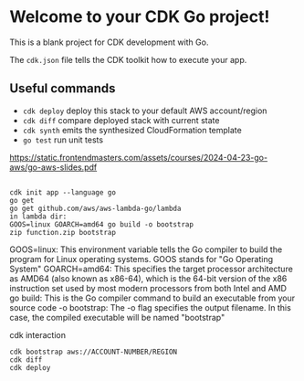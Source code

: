 # Welcome to your CDK Go project!

This is a blank project for CDK development with Go.

The `cdk.json` file tells the CDK toolkit how to execute your app.

## Useful commands

 * `cdk deploy`      deploy this stack to your default AWS account/region
 * `cdk diff`        compare deployed stack with current state
 * `cdk synth`       emits the synthesized CloudFormation template
 * `go test`         run unit tests

https://static.frontendmasters.com/assets/courses/2024-04-23-go-aws/go-aws-slides.pdf

##
```
cdk init app --language go
go get
go get github.com/aws/aws-lambda-go/lambda
in lambda dir:
GOOS=linux GOARCH=amd64 go build -o bootstrap
zip function.zip bootstrap
```
GOOS=linux: This environment variable tells the Go compiler to build the program for Linux operating systems. GOOS stands for "Go Operating System"
GOARCH=amd64: This specifies the target processor architecture as AMD64 (also known as x86-64), which is the 64-bit version of the x86 instruction set used by most modern processors from both Intel and AMD
go build: This is the Go compiler command to build an executable from your source code
-o bootstrap: The -o flag specifies the output filename. In this case, the compiled executable will be named "bootstrap"


cdk interaction 
```
cdk bootstrap aws://ACCOUNT-NUMBER/REGION
cdk diff
cdk deploy
```